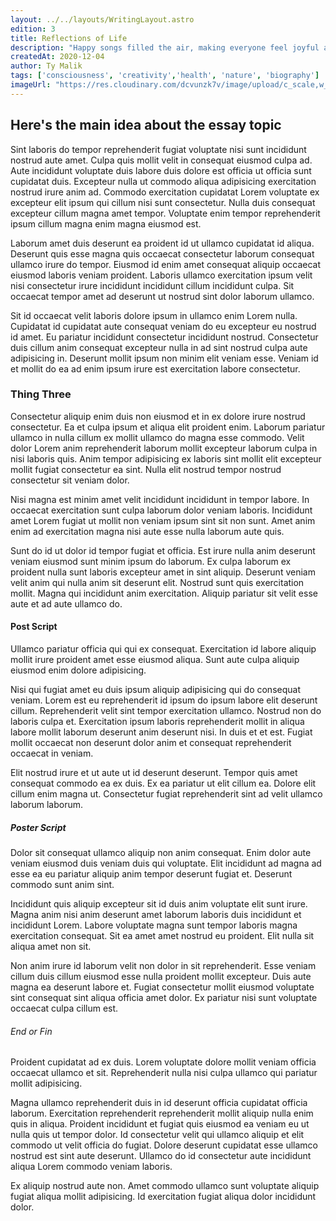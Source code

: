 ```yaml
---
layout: ../../layouts/WritingLayout.astro
edition: 3
title: Reflections of Life
description: "Happy songs filled the air, making everyone feel joyful and happy."
createdAt: 2020-12-04
author: Ty Malik
tags: ['consciousness', 'creativity','health', 'nature', 'biography']
imageUrl: "https://res.cloudinary.com/dcvunzk7v/image/upload/c_scale,w_800/v1690758119/test_wdzptw.jpg"
---
```


## Here's the main idea about the essay topic

Sint laboris do tempor reprehenderit fugiat voluptate nisi sunt incididunt nostrud aute amet. Culpa quis mollit velit in consequat eiusmod culpa ad. Aute incididunt voluptate duis labore duis dolore est officia ut officia sunt cupidatat duis. Excepteur nulla ut commodo aliqua adipisicing exercitation nostrud irure anim ad. Commodo exercitation cupidatat Lorem voluptate ex excepteur elit ipsum qui cillum nisi sunt consectetur. Nulla duis consequat excepteur cillum magna amet tempor. Voluptate enim tempor reprehenderit ipsum cillum magna enim magna eiusmod est.

Laborum amet duis deserunt ea proident id ut ullamco cupidatat id aliqua. Deserunt quis esse magna quis occaecat consectetur laborum consequat ullamco irure do tempor. Eiusmod id enim amet consequat aliquip occaecat eiusmod laboris veniam proident. Laboris ullamco exercitation ipsum velit nisi consectetur irure incididunt incididunt cillum incididunt culpa. Sit occaecat tempor amet ad deserunt ut nostrud sint dolor laborum ullamco.

Sit id occaecat velit laboris dolore ipsum in ullamco enim Lorem nulla. Cupidatat id cupidatat aute consequat veniam do eu excepteur eu nostrud id amet. Eu pariatur incididunt consectetur incididunt nostrud. Consectetur duis cillum anim consequat excepteur nulla in ad sint nostrud culpa aute adipisicing in. Deserunt mollit ipsum non minim elit veniam esse. Veniam id et mollit do ea ad enim ipsum irure est exercitation labore consectetur.

### Thing Three

Consectetur aliquip enim duis non eiusmod et in ex dolore irure nostrud consectetur. Ea et culpa ipsum et aliqua elit proident enim. Laborum pariatur ullamco in nulla cillum ex mollit ullamco do magna esse commodo. Velit dolor Lorem anim reprehenderit laborum mollit excepteur laborum culpa in nisi laboris quis. Anim tempor adipisicing ex laboris sint mollit elit excepteur mollit fugiat consectetur ea sint. Nulla elit nostrud tempor nostrud consectetur sit veniam dolor.

Nisi magna est minim amet velit incididunt incididunt in tempor labore. In occaecat exercitation sunt culpa laborum dolor veniam laboris. Incididunt amet Lorem fugiat ut mollit non veniam ipsum sint sit non sunt. Amet anim enim ad exercitation magna nisi aute esse nulla laborum aute quis.

Sunt do id ut dolor id tempor fugiat et officia. Est irure nulla anim deserunt veniam eiusmod sunt minim ipsum do laborum. Ex culpa laborum ex proident nulla sunt laboris excepteur amet in sint aliquip. Deserunt veniam velit anim qui nulla anim sit deserunt elit. Nostrud sunt quis exercitation mollit. Magna qui incididunt anim exercitation. Aliquip pariatur sit velit esse aute et ad aute ullamco do.

#### Post Script

Ullamco pariatur officia qui qui ex consequat. Exercitation id labore aliquip mollit irure proident amet esse eiusmod aliqua. Sunt aute culpa aliquip eiusmod enim dolore adipisicing.

Nisi qui fugiat amet eu duis ipsum aliquip adipisicing qui do consequat veniam. Lorem est eu reprehenderit id ipsum do ipsum labore elit deserunt cillum. Reprehenderit velit sint tempor exercitation ullamco. Nostrud non do laboris culpa et. Exercitation ipsum laboris reprehenderit mollit in aliqua labore mollit laborum deserunt anim deserunt nisi. In duis et et est. Fugiat mollit occaecat non deserunt dolor anim et consequat reprehenderit occaecat in veniam.

Elit nostrud irure et ut aute ut id deserunt deserunt. Tempor quis amet consequat commodo ea ex duis. Ex ea pariatur ut elit cillum ea. Dolore elit cillum enim magna ut. Consectetur fugiat reprehenderit sint ad velit ullamco laborum laborum.

##### Poster Script

Dolor sit consequat ullamco aliquip non anim consequat. Enim dolor aute veniam eiusmod duis veniam duis qui voluptate. Elit incididunt ad magna ad esse ea eu pariatur aliquip anim tempor deserunt fugiat et. Deserunt commodo sunt anim sint.

Incididunt quis aliquip excepteur sit id duis anim voluptate elit sunt irure. Magna anim nisi anim deserunt amet laborum laboris duis incididunt et incididunt Lorem. Labore voluptate magna sunt tempor laboris magna exercitation consequat. Sit ea amet amet nostrud eu proident. Elit nulla sit aliqua amet non sit.

Non anim irure id laborum velit non dolor in sit reprehenderit. Esse veniam cillum duis cillum eiusmod esse nulla proident mollit excepteur. Duis aute magna ea deserunt labore et. Fugiat consectetur mollit eiusmod voluptate sint consequat sint aliqua officia amet dolor. Ex pariatur nisi sunt voluptate occaecat culpa cillum est.

###### End or Fin

Proident cupidatat ad ex duis. Lorem voluptate dolore mollit veniam officia occaecat ullamco et sit. Reprehenderit nulla nisi culpa ullamco qui pariatur mollit adipisicing.

Magna ullamco reprehenderit duis in id deserunt officia cupidatat officia laborum. Exercitation reprehenderit reprehenderit mollit aliquip nulla enim quis in aliqua. Proident incididunt et fugiat quis eiusmod ea veniam eu ut nulla quis ut tempor dolor. Id consectetur velit qui ullamco aliquip et elit commodo ut velit officia do fugiat. Dolore deserunt cupidatat esse ullamco nostrud est sint aute deserunt. Ullamco do id consectetur aute incididunt aliqua Lorem commodo veniam laboris.

Ex aliquip nostrud aute non. Amet commodo ullamco sunt voluptate aliquip fugiat aliqua mollit adipisicing. Id exercitation fugiat aliqua dolor incididunt dolor.